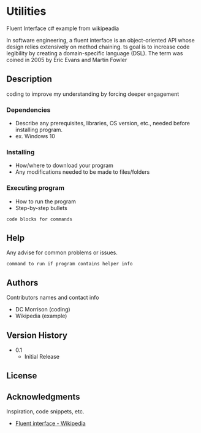 
# Utilities

Fluent Interface c# example from wikipeadia

In software engineering, a fluent interface is an object-oriented API whose design relies extensively on method chaining. 
ts goal is to increase code legibility by creating a domain-specific language (DSL). 
The term was coined in 2005 by Eric Evans and Martin Fowler

## Description

coding to improve my understanding by forcing deeper engagement

### Dependencies

* Describe any prerequisites, libraries, OS version, etc., needed before installing program.
* ex. Windows 10

### Installing

* How/where to download your program
* Any modifications needed to be made to files/folders

### Executing program

* How to run the program
* Step-by-step bullets
```
code blocks for commands
```

## Help

Any advise for common problems or issues.
```
command to run if program contains helper info
```

## Authors

Contributors names and contact info

* DC Morrison (coding)
* Wikipedia (example)

## Version History

* 0.1
    * Initial Release

## License

## Acknowledgments

Inspiration, code snippets, etc.
* [Fluent interface - Wikipedia](https://en.wikipedia.org/wiki/Fluent_interface#:~:text=In%20software%20engineering%2C%20a%20fluent,Eric%20Evans%20and%20Martin%20Fowler.)
